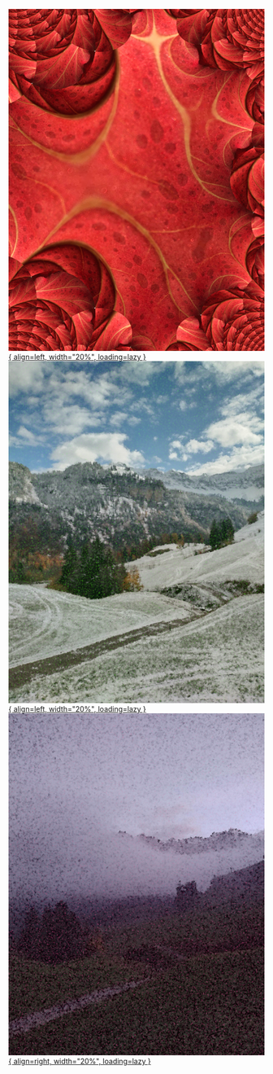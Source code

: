 [![Fractal Leaf.](foo/images/title.jpg){ align=left, width="20%", loading=lazy }](foo)
[![A cloudy vertical landscape.](wun/images/title.jpg){ align=left, width="20%", loading=lazy }](wun)
[![A winterly vertical landscape.](two/images/title.jpg){ align=right, width="20%", loading=lazy }](two)

